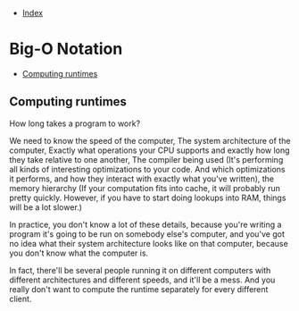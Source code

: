 - [Index](https://github.com/KiraDiShira/AlgorithmsAndDataStructures/blob/master/README.md#table-of-contents)

# Big-O Notation

- [Computing runtimes](#computing-runtimes)

## Computing runtimes

How long takes a program to work?

 We need to know the speed of the computer, The system architecture of the computer, Exactly what operations your CPU supports and exactly how long they take relative to one another, The compiler being used (It's performing all kinds of interesting optimizations to your code. And which optimizations it performs, and how they interact with exactly what you've written), the memory hierarchy (If your computation fits into cache, it will probably run pretty quickly. However, if you have to start doing lookups into RAM, things will be a lot slower.)
  
 In practice, you don't know a lot of these details, because you're writing a program it's going to be run on somebody else's computer, and you've got no idea what their system architecture looks like on that computer, because you don't know what the computer is.
 
 In fact, there'll be several people running it on different computers with different architectures and different speeds, and it'll be a mess. And you really don't want to compute the runtime separately for every different client. 
